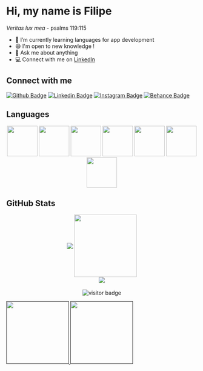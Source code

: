 <h1>Hi, my name is Filipe</h1>

<i>Veritas lux mea</i> - psalms 119:115

- 🌱 I’m currently learning languages for app development
- 😄 I'm open to new knowledge !
- 💬 Ask me about anything
- 💻 Connect with me on [LinkedIn](https://www.linkedin.com/in/filipe-rosa-886a64131/)

## Connect with me

[![Github Badge](https://img.shields.io/badge/-Github-000?style=flat-square&logo=Github&logoColor=white&link=https://github.com/FilipeAlvesPRG/)](https://github.com/FilipeAlvesPRG/)
[![Linkedin Badge](https://img.shields.io/badge/-LinkedIn-blue?style=flat-square&logo=Linkedin&logoColor=white&link=https://www.linkedin.com/in/filipe-rosa-886a64131/)](https://www.linkedin.com/in/filipe-rosa-886a64131/)
[![Instagram Badge](https://img.shields.io/badge/-Instagram-e4717a?style=flat-square&labelColor=e4717a&logo=instagram&logoColor=white&link=https://www.instagram.com/filiperosaa11/)](https://www.instagram.com/filiperosaa11/)
[![Behance Badge](https://img.shields.io/badge/-Behance-0057FF?style=flat-square&labelColor=0057FF&logo=behance&logoColor=white&link=https://www.behance.net/filipealves27)](https://www.behance.net/filipealves27)

## Languages 
<p  align="center">
<img src= "https://i.postimg.cc/dtJ49f2b/html-5.png" width="80">
<img src= "https://i.postimg.cc/gcVg8pZy/css-3.png" width="80">
<img src= "https://i.postimg.cc/9F11gB1r/js.png" width="80">
<img src= "https://i.postimg.cc/yxHntQwS/atom.png" width="80">
<img src= "https://i.postimg.cc/K8Hfxv6b/vue.png" width="80">
<img src= "https://i.postimg.cc/L8XDcZ0v/swift.png" width="80">
<img src= "https://i.postimg.cc/0ysMmg7S/flutter.png" width="80">

</p>

## GitHub Stats

<p align="center">
	<img align="center" src="https://github-readme-stats.vercel.app/api/top-langs/?username=FilipeAlvesPRG&layout=compact">
	<img height="165" align="center" src="https://github-readme-stats.vercel.app/api?username=FilipeAlvesPRG&show_icons=true"><br>
	<img align="center" src="http://github-readme-streak-stats.herokuapp.com?user=FilipeAlvesPRG&hide_border=true&date_format=j%20M%5B%20Y%5D"><br><br>
	<img src="https://visitor-badge.glitch.me/badge?page_id=FilipeAlvesPRG.FilipeAlvesPRG" alt="visitor badge"/>
</p>
<p float="left">
	<a href="">
		<img height="165" src='https://hubspot-academy.s3.amazonaws.com/prod/tracks/user-badges/46292399/bcec9b455a0445c0ac32c7f6604898a4.png?X-Amz-Algorithm=AWS4-HMAC-SHA256&X-Amz-Date=20220817T210954Z&X-Amz-SignedHeaders=host&X-Amz-Expires=18000&X-Amz-Credential=AKIAT26QUQEJQKIX43GP%2F20220817%2Fus-east-1%2Fs3%2Faws4_request&X-Amz-Signature=d773961f3a1380db01c814dc9c4dbf55e8723323e13c50194679aa825a1912f5' />
	</a>
	<a href="">
		<img  height="165" src='https://hubspot-credentials-na1.s3.amazonaws.com/prod/badges/user/794637fb59a64032aeca9fd8cd8aa9be.png' />
	</a>
</p>

